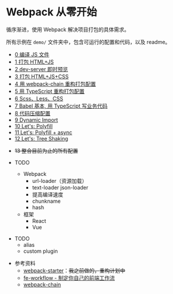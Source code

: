 # Webpack 从零开始

循序渐进，使用 Webpack 解决项目打包的具体需求。

所有示例在 `demo/` 文件夹中，包含可运行的配置和代码，以及 readme。

<!-- demo start -->

- [0 编译 JS 文件](demo/0-basic-single-js/readme.md)
- [1 打包 HTML+JS](demo/1-basic-with-html/readme.md)
- [2 dev-server 即时预览](demo/2-basic-dev-server-and-hot-reload/readme.md)
- [3 打包 HTML+JS+CSS](demo/3-basic-html-js-css/readme.md)
- [4 用 webpack-chain 重构打包配置](demo/4-webpack-chain/readme.md)
- [5 用 TypeScript 重构打包配置](demo/5-refactor-config-with-ts/readme.md)
- [6 Scss、Less、CSS](demo/6-more-style/readme.md)
- [7 Babel 基本, 用 TypeScript 写业务代码](demo/7-babel-basic/readme.md)
- [8 代码压缩配置](demo/8-minify-and-restructure-configs/readme.md)
- [9 Dynamic Import](demo/9-dynamic-import/readme.md)
- [10 Let's: Polyfill](demo/10-webpack-babel-polyfill-basic/readme.md)
- [11 Let's: Polyfill + async](demo/11-polyfill-and-async/readme.md)
- [12 Let's: Tree Shaking](demo/12-tree-shaking/readme.md)

<!-- demo end -->

- ~~13 整合目前为止的所有配置~~

- TODO
  - Webpack
    - url-loader（资源加载）
    - text-loader json-loader
    - 提高编译速度
    - chunkname
    - hash
  - 框架
    - React
    - Vue

* TODO
  - alias
  - custom plugin

- 参考资料
  - [webpack-starter](https://github.com/seognil-lab/webpack-starter)：~~我之前做的，重构计划中~~
  - [fe-workflow - 制定你自己的前端工作流](https://github.com/luoxue-victor/fe-workflow)
  - [webpack-chain](https://github.com/neutrinojs/webpack-chain)
